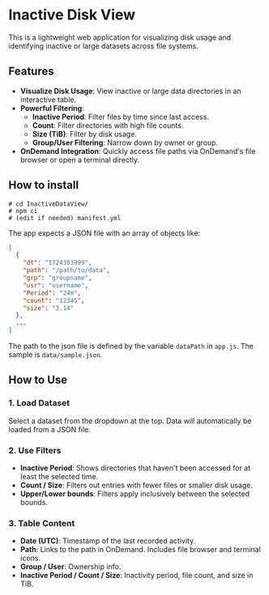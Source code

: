 # Inactive Disk View

This is a lightweight web application for visualizing disk usage and identifying inactive or large datasets across file systems.

## Features

- **Visualize Disk Usage**: View inactive or large data directories in an interactive table.
- **Powerful Filtering**:
  - **Inactive Period**: Filter files by time since last access.
  - **Count**: Filter directories with high file counts.
  - **Size (TiB)**: Filter by disk usage.
  - **Group/User Filtering**: Narrow down by owner or group.
- **OnDemand Integration**: Quickly access file paths via OnDemand's file browser or open a terminal directly.

## How to install

```
# cd InactiveDataView/
# npm ci
# (edit if needed) manifest.yml
```

The app expects a JSON file with an array of objects like:

```json
[
  {
    "dt": "1724303999",
    "path": "/path/to/data",
    "grp": "groupname",
    "usr": "username",
    "Period": "24m",
    "count": "12345",
    "size": "3.14"
  },
  ...
]
```

The path to the json file is defined by the variable `dataPath` in `app.js`.
The sample is `data/sample.json`.

## How to Use
### 1. Load Dataset

Select a dataset from the dropdown at the top. Data will automatically be loaded from a JSON file.

### 2. Use Filters

- **Inactive Period**: Shows directories that haven't been accessed for at least the selected time.
- **Count / Size**: Filters out entries with fewer files or smaller disk usage.
- **Upper/Lower bounds**: Filters apply inclusively between the selected bounds.

### 3. Table Content

- **Date (UTC)**: Timestamp of the last recorded activity.
- **Path**: Links to the path in OnDemand. Includes file browser and terminal icons.
- **Group / User**: Ownership info.
- **Inactive Period / Count / Size**: Inactivity period, file count, and size in TiB.


